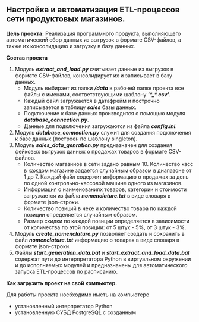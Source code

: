 ## Настройка и автоматизация ETL-процессов сети продуктовых магазинов. 
<b>Цель проекта:</b> Реализация программного продукта, выполняющего автоматический сбор данных из выгрузок в формате CSV-файлов, а также их консолидацию и загрузку в базу данных. 

<b>Состав проекта</b>
1. Модуль ***extract_and_load.py*** считывает данные из выгрузок в формате CSV-файлов, консолидирует их и записывает в базу данных.
   - Модуль выбирает из папки ***/data*** в рабочей папке проекта все файлы с именами, соответствующими шаблону ***'\*_\*.csv'***.
   - Каждый файл загружается в датафрейм и построчно записывается в таблицу ***sales*** базы данных.
   - Подключение к базе данных производится с помощью модуля ***database_connection.py***.
   - Данные для подключения загружаются из файла ***config.ini***.
2. Модуль ***database_connection.py*** служит для создания подключения к базе данных (построен по шаблону singleton).
3. Модуль ***sales_data_genration.py*** предназначен для создания фейковых выгрузок данных о продажах товаров в формате CSV-файлов.
   - Количество магазинов в сети задано равным 10. Количество касс в каждом магазине задается случайным образом в диапазоне от 1 до 7. Каждый файл содержит информацию о продажах за день по одной контрольно-кассовой машине одного из магазинов.
   - Информация о наименованиях товаров, категории и стоимости загружается из файла ***nomenclature.txt*** в виде словаря в формате json-строки.
   - Количество позиций в чеке и количество товара по каждой позиции определяется случайным образом.
   - Размер скидки по каждой позиции определяется в зависимости от количества по этой позиции: от 5 штук - 5%, от 3 штук - 3%. 
4. Модуль ***create_nomenclature.py*** позволяет создать и сохранить в файл ***nomenclature.txt*** информацию о товарах в виде словаря в формате json-строки.
5. Файлы ***start_generation_data.bat*** и ***start_extract_and_load_data.bat*** содержат пути до интерпретатора Python в виртуальном окружении и до исполняемых модулей и предназначены для автоматического запуска ETL-процессов по расписанию.

<b>Как загрузить проект на свой компьютер.</b>

Для работы проекта ноебходимо иметь на компьютере
- установленный интерпретатор Python
- установленную СУБД PostgreSQL с созданным 
